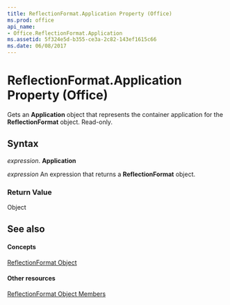 ```yaml
---
title: ReflectionFormat.Application Property (Office)
ms.prod: office
api_name:
- Office.ReflectionFormat.Application
ms.assetid: 5f324e5d-b355-ce3a-2c82-143ef1615c66
ms.date: 06/08/2017
---
```



# ReflectionFormat.Application Property (Office)

Gets an **Application** object that represents the container application for the **ReflectionFormat** object. Read-only.


## Syntax

 _expression_. **Application**

 _expression_ An expression that returns a **ReflectionFormat** object.


### Return Value

Object


## See also


#### Concepts


[ReflectionFormat Object](reflectionformat-object-office.md)
#### Other resources


[ReflectionFormat Object Members](reflectionformat-members-office.md)

